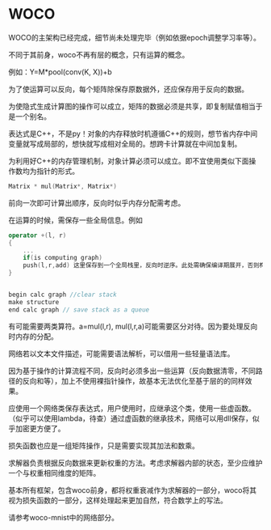 # WOCO

WOCO的主架构已经完成，细节尚未处理完毕（例如依据epoch调整学习率等）。

不同于其前身，woco不再有层的概念，只有运算的概念。

例如：Y=M*pool(conv(K, X))+b

为了使运算可以反向，每个矩阵除保存原数据外，还应保存用于反向的数据。

为使隐式生成计算图的操作可以成立，矩阵的数据必须是共享，即复制赋值相当于是一个别名。

表达式是C++，不是py！对象的内存释放时机遵循C++的规则，想节省内存中间变量就写成局部的，想快就写成相对全局的。想跨卡计算就在中间加复制。

为利用好C++的内存管理机制，对象计算必须可以成立。即不宜使用类似下面操作数均为指针的形式。

```cpp
Matrix * mul(Matrix*, Matrix*)
```
前向一次即可计算出顺序，反向时似乎内存分配需考虑。

在运算的时候，需保存一些全局信息。例如

```cpp
operator +(l, r)
{
    ...
    if(is computing graph)
    push(l,r,add) 这里保存到一个全局栈里，反向时逆序。此处需确保编译期展开，否则构造代价过大。
}


begin calc graph //clear stack
make structure
end calc graph // save stack as a queue
```

有可能需要两类算符。a=mul(l,r), mul(l,r,a)可能需要区分对待。因为要处理反向时内存的分配。

网络若以文本文件描述，可能需要语法解析，可以借用一些轻量语法库。

因为基于操作的计算流程不同，反向时必须多出一些运算（反向数据清零，不同路径的反向和等），加上不使用裸指针操作，故基本无法优化至基于层的的同样效果。

应使用一个网络类保存表达式，用户使用时，应继承这个类，使用一些虚函数。（似乎可以使用lambda，待查）通过虚函数的继承技术，网络可以用dll保存，似乎加密更方便了。

损失函数也应是一组矩阵操作，只是需要实现其加法和数乘。

求解器负责根据反向数据来更新权重的方法。考虑求解器内部的状态，至少应维护一个与权重相同维度的矩阵。

基本所有框架，包含woco前身，都将权重衰减作为求解器的一部分，woco将其视为损失函数的一部分，这样处理起来更加自然，符合数学上的写法。

请参考woco-mnist中的网络部分。
